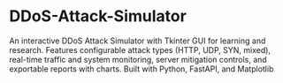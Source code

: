 # DDoS-Attack-Simulator
An interactive DDoS Attack Simulator with Tkinter GUI for learning and research. Features configurable attack types (HTTP, UDP, SYN, mixed), real-time traffic and system monitoring, server mitigation controls, and exportable reports with charts. Built with Python, FastAPI, and Matplotlib
